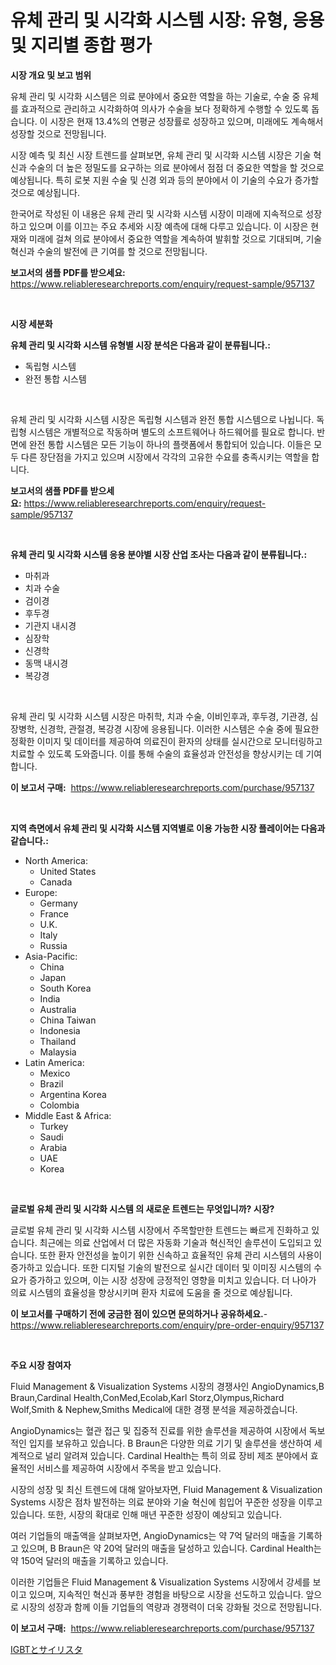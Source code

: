 <p><h1>유체 관리 및 시각화 시스템 시장: 유형, 응용 및 지리별 종합 평가</h1></p><p><strong>시장 개요 및 보고 범위</strong></p>
<p><p>유체 관리 및 시각화 시스템은 의료 분야에서 중요한 역할을 하는 기술로, 수술 중 유체를 효과적으로 관리하고 시각화하여 의사가 수술을 보다 정확하게 수행할 수 있도록 돕습니다. 이 시장은 현재 13.4%의 연평균 성장률로 성장하고 있으며, 미래에도 계속해서 성장할 것으로 전망됩니다. </p><p>시장 예측 및 최신 시장 트렌드를 살펴보면, 유체 관리 및 시각화 시스템 시장은 기술 혁신과 수술의 더 높은 정밀도를 요구하는 의료 분야에서 점점 더 중요한 역할을 할 것으로 예상됩니다. 특히 로봇 지원 수술 및 신경 외과 등의 분야에서 이 기술의 수요가 증가할 것으로 예상됩니다.</p><p>한국어로 작성된 이 내용은 유체 관리 및 시각화 시스템 시장이 미래에 지속적으로 성장하고 있으며 이를 이끄는 주요 추세와 시장 예측에 대해 다루고 있습니다. 이 시장은 현재와 미래에 걸쳐 의료 분야에서 중요한 역할을 계속하여 발휘할 것으로 기대되며, 기술 혁신과 수술의 발전에 큰 기여를 할 것으로 전망됩니다.</p></p>
<p><strong>보고서의 샘플 PDF를 받으세요:</strong> <a href="https://www.reliableresearchreports.com/enquiry/request-sample/957137">https://www.reliableresearchreports.com/enquiry/request-sample/957137</a></p>
<p>&nbsp;</p>
<p><strong>시장 세분화</strong></p>
<p><strong>유체 관리 및 시각화 시스템 유형별 시장 분석은 다음과 같이 분류됩니다.:</strong></p>
<p><ul><li>독립형 시스템</li><li>완전 통합 시스템</li></ul></p>
<p>&nbsp;</p>
<p><p>유체 관리 및 시각화 시스템 시장은 독립형 시스템과 완전 통합 시스템으로 나뉩니다. 독립형 시스템은 개별적으로 작동하며 별도의 소프트웨어나 하드웨어를 필요로 합니다. 반면에 완전 통합 시스템은 모든 기능이 하나의 플랫폼에서 통합되어 있습니다. 이들은 모두 다른 장단점을 가지고 있으며 시장에서 각각의 고유한 수요를 충족시키는 역할을 합니다.</p></p>
<p><strong>보고서의 샘플 PDF를 받으세요:</strong>&nbsp;<a href="https://www.reliableresearchreports.com/enquiry/request-sample/957137">https://www.reliableresearchreports.com/enquiry/request-sample/957137</a></p>
<p>&nbsp;</p>
<p><strong> 유체 관리 및 시각화 시스템 응용 분야별 시장 산업 조사는 다음과 같이 분류됩니다.:</strong></p>
<p><ul><li>마취과</li><li>치과 수술</li><li>검이경</li><li>후두경</li><li>기관지 내시경</li><li>심장학</li><li>신경학</li><li>동맥 내시경</li><li>복강경</li></ul></p>
<p>&nbsp;</p>
<p><p>유체 관리 및 시각화 시스템 시장은 마취학, 치과 수술, 이비인후과, 후두경, 기관경, 심장병학, 신경학, 관절경, 복강경 시장에 응용됩니다. 이러한 시스템은 수술 중에 필요한 정확한 이미지 및 데이터를 제공하여 의료진이 환자의 상태를 실시간으로 모니터링하고 치료할 수 있도록 도와줍니다. 이를 통해 수술의 효율성과 안전성을 향상시키는 데 기여합니다.</p></p>
<p><strong>이 보고서 구매:</strong>&nbsp; <a href="https://www.reliableresearchreports.com/purchase/957137">https://www.reliableresearchreports.com/purchase/957137</a></p>
<p>&nbsp;</p>
<p><strong>지역 측면에서 유체 관리 및 시각화 시스템 지역별로 이용 가능한 시장 플레이어는 다음과 같습니다.:</strong></p>
<p><ul>
    <li>
        North America:
        <ul>
            <li>United States</li>
            <li>Canada</li>
        </ul>
    </li>
    <li>
        Europe:
        <ul>
            <li>Germany</li>
            <li>France</li>
            <li>U.K.</li>
            <li>Italy</li>
            <li>Russia</li>
        </ul>
    </li>
    <li>
        Asia-Pacific:
        <ul>
            <li>China</li>
            <li>Japan</li>
            <li>South Korea</li>
            <li>India</li>
            <li>Australia</li>
            <li>China Taiwan</li>
            <li>Indonesia</li>
            <li>Thailand</li>
            <li>Malaysia</li>
        </ul>
    </li>
    <li>
        Latin America:
        <ul>
            <li>Mexico</li>
            <li>Brazil</li>
            <li>Argentina Korea</li>
            <li>Colombia</li>
        </ul>
    </li>
    <li>
        Middle East & Africa:
        <ul>
            <li>Turkey</li>
            <li>Saudi</li>
            <li>Arabia</li>
            <li>UAE</li>
            <li>Korea</li>
        </ul>
    </li>
    </ul></p>
<p>&nbsp;</p>
<p><strong>글로벌 유체 관리 및 시각화 시스템 의 새로운 트렌드는 무엇입니까? 시장?</strong></p>
<p><p>글로벌 유체 관리 및 시각화 시스템 시장에서 주목할만한 트렌드는 빠르게 진화하고 있습니다. 최근에는 의료 산업에서 더 많은 자동화 기술과 혁신적인 솔루션이 도입되고 있습니다. 또한 환자 안전성을 높이기 위한 신속하고 효율적인 유체 관리 시스템의 사용이 증가하고 있습니다. 또한 디지털 기술의 발전으로 실시간 데이터 및 이미징 시스템의 수요가 증가하고 있으며, 이는 시장 성장에 긍정적인 영향을 미치고 있습니다. 더 나아가 의료 시스템의 효율성을 향상시키며 환자 치료에 도움을 줄 것으로 예상됩니다.</p></p>
<p><strong>이 보고서를 구매하기 전에 궁금한 점이 있으면 문의하거나 공유하세요.</strong>- <a href="https://www.reliableresearchreports.com/enquiry/pre-order-enquiry/957137">https://www.reliableresearchreports.com/enquiry/pre-order-enquiry/957137</a></p>
<p>&nbsp;</p>
<p><strong>주요 시장 참여자</strong></p>
<p><p>Fluid Management & Visualization Systems 시장의 경쟁사인 AngioDynamics,B Braun,Cardinal Health,ConMed,Ecolab,Karl Storz,Olympus,Richard Wolf,Smith & Nephew,Smiths Medical에 대한 경쟁 분석을 제공하겠습니다.</p><p>AngioDynamics는 혈관 접근 및 집중적 진료를 위한 솔루션을 제공하여 시장에서 독보적인 입지를 보유하고 있습니다. B Braun은 다양한 의료 기기 및 솔루션을 생산하여 세계적으로 널리 알려져 있습니다. Cardinal Health는 특히 의료 장비 제조 분야에서 효율적인 서비스를 제공하여 시장에서 주목을 받고 있습니다.</p><p>시장의 성장 및 최신 트렌드에 대해 알아보자면, Fluid Management & Visualization Systems 시장은 점차 발전하는 의료 분야와 기술 혁신에 힘입어 꾸준한 성장을 이루고 있습니다. 또한, 시장의 확대로 인해 매년 꾸준한 성장이 예상되고 있습니다.</p><p>여러 기업들의 매출액을 살펴보자면, AngioDynamics는 약 7억 달러의 매출을 기록하고 있으며, B Braun은 약 20억 달러의 매출을 달성하고 있습니다. Cardinal Health는 약 150억 달러의 매출을 기록하고 있습니다.</p><p>이러한 기업들은 Fluid Management & Visualization Systems 시장에서 강세를 보이고 있으며, 지속적인 혁신과 풍부한 경험을 바탕으로 시장을 선도하고 있습니다. 앞으로 시장의 성장과 함께 이들 기업들의 역량과 경쟁력이 더욱 강화될 것으로 전망됩니다.</p></p>
<p><strong>이 보고서 구매:</strong>&nbsp;&nbsp;<a href="https://www.reliableresearchreports.com/purchase/957137">https://www.reliableresearchreports.com/purchase/957137</a></p>
<p><p><a href="https://github.com/ppmazlotr77499/Market-Research-Report-List-1/blob/main/40723049329.md">IGBTとサイリスタ</a></p></p>
